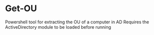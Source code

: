 # Get-OU
Powershell tool for extracting the OU of a computer in AD
Requires the ActiveDirectory module to be loaded before running
